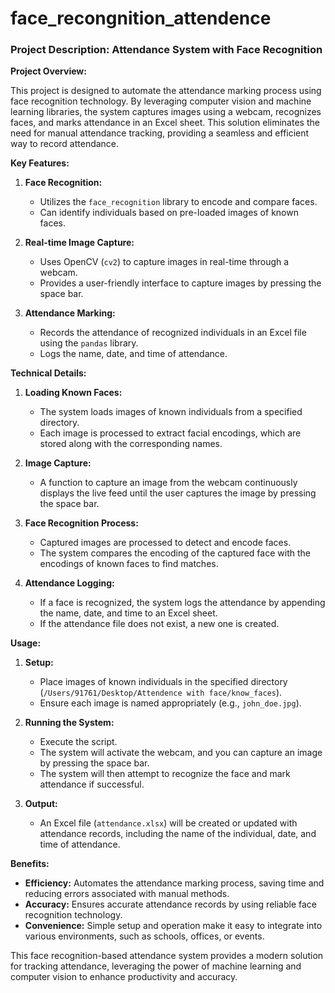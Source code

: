 # face_recongnition_attendence
### Project Description: Attendance System with Face Recognition

**Project Overview:**

This project is designed to automate the attendance marking process using face recognition technology. By leveraging computer vision and machine learning libraries, the system captures images using a webcam, recognizes faces, and marks attendance in an Excel sheet. This solution eliminates the need for manual attendance tracking, providing a seamless and efficient way to record attendance.

**Key Features:**

1. **Face Recognition:**
   - Utilizes the `face_recognition` library to encode and compare faces.
   - Can identify individuals based on pre-loaded images of known faces.

2. **Real-time Image Capture:**
   - Uses OpenCV (`cv2`) to capture images in real-time through a webcam.
   - Provides a user-friendly interface to capture images by pressing the space bar.

3. **Attendance Marking:**
   - Records the attendance of recognized individuals in an Excel file using the `pandas` library.
   - Logs the name, date, and time of attendance.

**Technical Details:**

1. **Loading Known Faces:**
   - The system loads images of known individuals from a specified directory.
   - Each image is processed to extract facial encodings, which are stored along with the corresponding names.

2. **Image Capture:**
   - A function to capture an image from the webcam continuously displays the live feed until the user captures the image by pressing the space bar.

3. **Face Recognition Process:**
   - Captured images are processed to detect and encode faces.
   - The system compares the encoding of the captured face with the encodings of known faces to find matches.

4. **Attendance Logging:**
   - If a face is recognized, the system logs the attendance by appending the name, date, and time to an Excel sheet.
   - If the attendance file does not exist, a new one is created.

**Usage:**

1. **Setup:**
   - Place images of known individuals in the specified directory (`/Users/91761/Desktop/Attendence with face/know_faces`).
   - Ensure each image is named appropriately (e.g., `john_doe.jpg`).

2. **Running the System:**
   - Execute the script.
   - The system will activate the webcam, and you can capture an image by pressing the space bar.
   - The system will then attempt to recognize the face and mark attendance if successful.

3. **Output:**
   - An Excel file (`attendance.xlsx`) will be created or updated with attendance records, including the name of the individual, date, and time of attendance.

**Benefits:**

- **Efficiency:** Automates the attendance marking process, saving time and reducing errors associated with manual methods.
- **Accuracy:** Ensures accurate attendance records by using reliable face recognition technology.
- **Convenience:** Simple setup and operation make it easy to integrate into various environments, such as schools, offices, or events.

This face recognition-based attendance system provides a modern solution for tracking attendance, leveraging the power of machine learning and computer vision to enhance productivity and accuracy.

